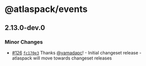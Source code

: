 # @atlaspack/events

## 2.13.0-dev.0

### Minor Changes

- [#126](https://github.com/atlassian-labs/atlaspack/pull/126) [`fc170e3`](https://github.com/atlassian-labs/atlaspack/commit/fc170e325357a052844e077bb069bb9b949bd905) Thanks [@yamadapc](https://github.com/yamadapc)! - Initial changeset release - atlaspack will move towards changeset releases
